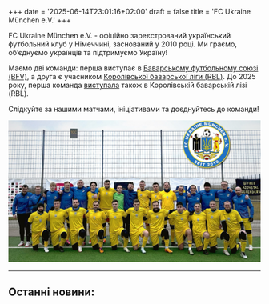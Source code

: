 +++
date = '2025-06-14T23:01:16+02:00'
draft = false
title = 'FC Ukraine München e.V.'
+++

FC Ukraine München e.V. - офіційно зареєстрований український футбольний клуб
у Німеччині, заснований у 2010 році.
Ми граємо, об’єднуємо українців та підтримуємо Україну!

Маємо дві команди: перша виступає в [Баварському футбольному союзі (BFV)],
а друга є учасником [Королівської баварської ліги (RBL)].
До 2025 року, перша команда [виступала] також в Королівській баварській лізі (RBL).

Слідкуйте за нашими матчами, ініціативами та доєднуйтесь до команди!

![Спільне фото команди FC Ukraine München e.V.](img.jpg)

---

## Останні новини:

[Баварському футбольному союзі (BFV)]: https://www.bfv.de/mannschaften/fc-ukraine-muenchen/02Q41B242K000000VS5489B1VTILVS2U
[Королівської баварської ліги (RBL)]: https://royalbavarianliga.de/teaminfo.php?teamid=o2189
[виступала]: https://royalbavarianliga.de/teaminfo.php?teamid=m760
